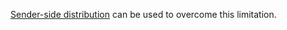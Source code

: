 [Sender-side distribution](/nservicebus/msmq/sender-side-distribution.md) can be used to overcome this limitation.
